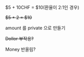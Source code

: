 $5 + 10CHF = $10(환율이 2:1인 경우)

~~$5 * 2 = $10~~

amount 를 private 으로 만들기

~~Dollor 부작용?~~

Money 반올림?

